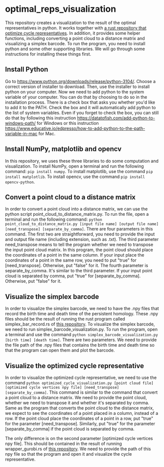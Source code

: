 # optimal_reps_visualization

This repository creates a visualization to the result of the optimal representatives in python. It works together with [a rust repository that optimize cycle representatives](https://github.com/UDATG/optimal_reps). In addition, it provides some helper functions, including converting a point cloud to a distance matrix and visualizing a simplex barcode. To run the program, you need to install python and some other supporting libraries. We will go through some instructions for installing these things first.

## Install Python

Go to https://www.python.org/downloads/release/python-3104/. Choose a correct version of installer to download. Then, use the installer to install python on your computer. Now we need to add python to the system variable of your computer. You can do that by choosing to do so in the installation process. There is a check box that asks you whether you'd like to add it to the PATH. Check the box and it will automatically add python to the list of system variables. Even if you forget to check the box, you can still do that by following this instruction https://datatofish.com/add-python-to-windows-path/ for Windows or this instruction  https://www.educative.io/edpresso/how-to-add-python-to-the-path-variable-in-mac for Mac. 

## Install NumPy, matplotlib and opencv

In this repository, we uses these three libraries to do some computation and visualization. To install NumPy, open a terminal and run the following command: `pip install numpy`. To install matplotlib, use the command `pip install matplotlib`. To install opencv, use the command `pip install opencv-python`.

## Convert a point cloud to a distance matrix

In order to convert a point cloud into a distance matrix, we can use the python script point_cloud_to_distance_matrix.py. To run the file, open a terminal and run the following command: `python point_cloud_to_distance_matrix.py [input file name] [output file name] [need_transpose] [separate_by_comma]`. There are four parameters in this command. The first two are straightforward, you need to provide the input and output file name (including extension, such as .txt). The third parameter need_transpose means to tell the program whether we need to transpose the input point cloud matrix. In this program, the point cloud should place the coordinates of a point in the same column. If your input place the coordinates of a point in the same row, you need to put "true" for [need_transpose]. Otherwise, put "false" for it. The fourth parameter is separate_by_comma. It's similar to the third parameter. If your input point cloud is separated by comma, put "true" for [separate_by_comma]. Otherwise, put "false" for it.

## Visualize the simplex barcode

In order to visualize the simplex barcode, we need to have the .npy files that record the birth time and death time of the persistent homology. These .npy files should be the result of running the rust program called simplex_bar_record.rs of [this repository](https://github.com/UDATG/optimal_reps). To visualize the simplex barcode, we need to run simplex_barcode_visualization.py. To run the program, open a terminal and use the command `python simplex_barcode_visualization.py [birth time] [death time]`. There are two parameters. We need to provide the file path of the .npy files that contains the birth time and death time so that the program can open them and plot the barcode.

## Visualize the optimized cycle representative

In order to visualize the optimized cycle representative, we need to use the command `python optimized_cycle_visualization.py [point cloud file] [optimized cycle vertices npy file] [need_transpose] [separate_by_comma]`. This command is similar to the command that convert a point cloud to a distance matrix. We need to provide the point cloud, whether we need to transpose it and whether it's separated by comma. Same as the program that converts the point cloud to the distance matrix, we expect to see the coordinates of a point placed in a column, instead of a row. If the point cloud place the coordinates of a point in a row, put "true" for the parameter [need_transpose]. Similarly, put "true" for the parameter [separate_by_comma] if the point cloud is separated by comma. 

The only difference is on the second parameter [optimized cycle vertices npy file]. This should be contained in the result of running wrapper_gurobi.rs of [this repository](https://github.com/UDATG/optimal_reps). We need to provide the path of this npy file so that the program and open it and visualize the cycle representative. 


